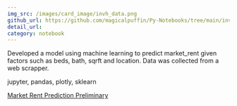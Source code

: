 ```yaml
---
img_src: /images/card_image/invh_data.png
github_url: https://github.com/magicalpuffin/Py-Notebooks/tree/main/invh_house_rental_data
detail_url: 
category: notebook
---
```

Developed a model using machine learning to predict market_rent given factors such as beds, bath, sqrft and location. Data was collected from a web scrapper.

jupyter, pandas, plotly, sklearn

[Market Rent Prediction Preliminary](/notebooks/market_rent_prediciton_preliminary.html)
